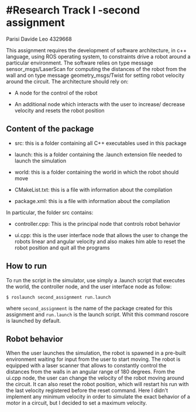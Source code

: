 #Research Track I -second assignment
================================
Parisi Davide Leo 4329668 

This assignment requires the development of software architecture, in c++ language, using ROS operating system, to constraints drive a robot around a particular environment. The software relies on type message sensor_msgs/LaserScan for computing the distances of the robot from the wall and on type message geometry_msgs/Twist for setting robot velocity around the circuit.
The architecture should rely on:

* A node for the control of the robot

* An additional node which interacts with the user to increase/ decrease velocity and resets the robot position

## Content of the package ##

* src: this is a folder containing all C++ executables used in this package

* launch: this is a folder containing the .launch extension file needed to launch the simulation

* world: this is a folder containing the world in which the robot should move

* CMakeList.txt: this is a file with information about the compilation

* package.xml: this is a file with information about the compilation

In particular, the folder src contains:

* controller.cpp: This is the principal node that controls robot behavior

* ui.cpp: this is the user interface node that allows the user to change the robots linear and angular velocity and also makes him able to reset the robot position and quit all the programs

## How to run ##

To run the script in the simulator, use simply a .launch script that executes the world, the controller node, and the user interface node as follow:

```
$ roslaunch second_assignment run.launch
```
where `second_assignment` is the name of the package created for this assignment and `run.launch` is the launch script.
Whit this command roscore is launched by default.

## Robot behavior ##

When the user launches the simulation, the robot is spawned in a pre-built environment waiting for input from the user to start moving. The robot is equipped with a laser scanner that allows to constantly control the distances from the walls in an angular range of 180 degrees. From the ui.cpp node, the user can change the velocity of the robot moving around the circuit. It can also reset the robot position, which will restart his run with the last velocity registered before the reset command.
Here I didn't implement any minimum velocity in order to simulate the exact behavior of a motor in a circuit, but I decided to set a maximum velocity.
